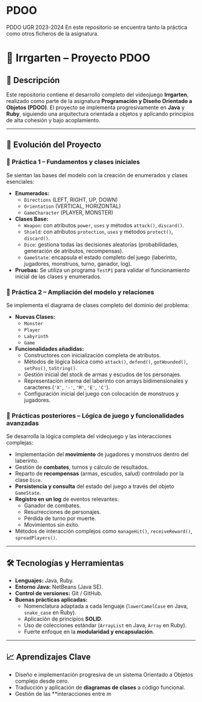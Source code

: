 # PDOO
PDDO UGR 2023-2024
En este repositorio se encuentra tanto la práctica como otros ficheros de la asignatura.

# 🏰 Irrgarten – Proyecto PDOO

## 📌 Descripción
Este repositorio contiene el desarrollo completo del videojuego **Irrgarten**, realizado como parte de la asignatura **Programación y Diseño Orientado a Objetos (PDOO)**.
El proyecto se implementa progresivamente en **Java** y **Ruby**, siguiendo una arquitectura orientada a objetos y aplicando principios de alta cohesión y bajo acoplamiento.

---

## 📆 Evolución del Proyecto

### 🔹 Práctica 1 – Fundamentos y clases iniciales
Se sientan las bases del modelo con la creación de enumerados y clases esenciales:
-   **Enumerados:**
    -   `Directions` (LEFT, RIGHT, UP, DOWN)
    -   `Orientation` (VERTICAL, HORIZONTAL)
    -   `GameCharacter` (PLAYER, MONSTER)
-   **Clases Base:**
    -   `Weapon`: con atributos `power`, `uses` y métodos `attack()`, `discard()`.
    -   `Shield`: con atributos `protection`, `uses` y métodos `protect()`, `discard()`.
    -   `Dice`: gestiona todas las decisiones aleatorias (probabilidades, generación de atributos, recompensas).
    -   `GameState`: encapsula el estado completo del juego (laberinto, jugadores, monstruos, turno, ganador, log).
-   **Pruebas:** Se utiliza un programa `TestP1` para validar el funcionamiento inicial de las clases y enumerados.

### 🔹 Práctica 2 – Ampliación del modelo y relaciones
Se implementa el diagrama de clases completo del dominio del problema:
-   **Nuevas Clases:**
    -   `Monster`
    -   `Player`
    -   `Labyrinth`
    -   `Game`
-   **Funcionalidades añadidas:**
    -   Constructores con inicialización completa de atributos.
    -   Métodos de lógica básica como `attack()`, `defend()`, `gotWounded()`, `setPos()`, `toString()`.
    -   Gestión inicial del stock de armas y escudos de los personajes.
    -   Representación interna del laberinto con arrays bidimensionales y caracteres (`'X'`, `'-'`, `'M'`, `'E'`, `'C'`).
    -   Configuración inicial del juego con colocación de monstruos y jugadores.

### 🔹 Prácticas posteriores – Lógica de juego y funcionalidades avanzadas
Se desarrolla la lógica completa del videojuego y las interacciones complejas:
-   Implementación del **movimiento** de jugadores y monstruos dentro del laberinto.
-   Gestión de **combates**, turnos y cálculo de resultados.
-   Reparto de **recompensas** (armas, escudos, salud) controlado por la clase `Dice`.
-   **Persistencia y consulta** del estado del juego a través del objeto `GameState`.
-   **Registro en un log** de eventos relevantes:
    -   Ganador de combates.
    -   Resurrecciones de personajes.
    -   Pérdida de turno por muerte.
    -   Movimientos sin éxito.
-   Métodos de interacción complejos como `manageHit()`, `receiveReward()`, `spreadPlayers()`.

---

## 🛠️ Tecnologías y Herramientas
-   **Lenguajes:** Java, Ruby.
-   **Entorno Java:** NetBeans (Java SE).
-   **Control de versiones:** Git / GitHub.
-   **Buenas prácticas aplicadas:**
    -   Nomenclatura adaptada a cada lenguaje (`lowerCamelCase` en Java, `snake_case` en Ruby).
    -   Aplicación de principios **SOLID**.
    -   Uso de colecciones estándar (`ArrayList` en Java, `Array` en Ruby).
    -   Fuerte enfoque en la **modularidad y encapsulación**.

---

## 📈 Aprendizajes Clave
-   Diseño e implementación progresiva de un sistema Orientado a Objetos complejo desde cero.
-   Traducción y aplicación de **diagramas de clases** a código funcional.
-   Gestión de las **interacciones entre m
